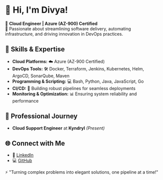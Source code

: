 # 👋 Hi, I'm Divya!  

🌟 **Cloud Engineer | Azure (AZ-900) Certified**  
🎯 Passionate about streamlining software delivery, automating infrastructure, and driving innovation in DevOps practices.  

## 🚀 Skills & Expertise  
- **Cloud Platforms:** ☁️ Azure (AZ-900 Certified) 
- **DevOps Tools:** 🛠️ Docker, Terraform, Jenkins, Kubernetes, Helm, ArgoCD, SonarQube, Maven  
- **Programming & Scripting:** 💻 Bash, Python, Java, JavaScript, Go  
- **CI/CD:** 🔄 Building robust pipelines for seamless deployments  
- **Monitoring & Optimization:** 📊 Ensuring system reliability and performance  

## 🏢 Professional Journey
- **Cloud Support Engineer** at **Kyndryl** *(Present)*    

## 🌐 Connect with Me  
- 💼 [LinkedIn](https://www.linkedin.com/in/emayan-vadivel/)  
- 💻 [GitHub](https://github.com/your-github-profile)  

⚡ "Turning complex problems into elegant solutions, one pipeline at a time!"  

